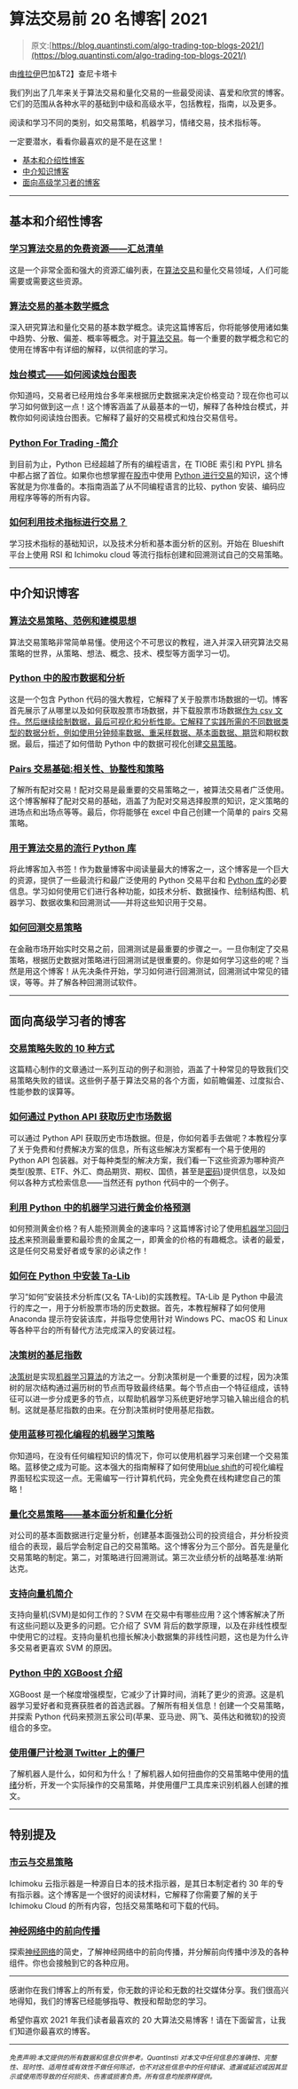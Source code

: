 # 算法交易前 20 名博客| 2021

> 原文:[https://blog.quantinsti.com/algo-trading-top-blogs-2021/](https://blog.quantinsti.com/algo-trading-top-blogs-2021/)

由[维拉伊](https://www.linkedin.com/in/virajbhagat/)巴加&T2】查尼卡塔卡

我们列出了几年来关于算法交易和量化交易的一些最受阅读、喜爱和欣赏的博客。它们的范围从各种水平的基础到中级和高级水平，包括教程，指南，以及更多。

阅读和学习不同的类别，如交易策略，机器学习，情绪交易，技术指标等。

一定要潜水，看看你最喜欢的是不是在这里！

*   [基本和介绍性博客](#essential-and-introductory-blogs)
*   [中介知识博客](#intermediary-knowledge-blogs)
*   [面向高级学习者的博客](#blogs-for-advanced-learners)

* * *

## 基本和介绍性博客

### [学习算法交易的免费资源——汇总清单](/free-resources-list-compilation-learn-algorithmic-trading/)

这是一个非常全面和强大的资源汇编列表，在[算法交易](https://quantra.quantinsti.com/course/getting-started-with-algorithmic-trading)和量化交易领域，人们可能需要或需要这些资源。

### [算法交易的基本数学概念](/algorithmic-trading-maths/)

深入研究算法和量化交易的基本数学概念。读完这篇博客后，你将能够使用诸如集中趋势、分散、偏差、概率等概念。对于[算法交易](/algorithmic-trading/)。每一个重要的数学概念和它的使用在博客中有详细的解释，以供彻底的学习。

### [烛台模式——如何阅读烛台图表](/candlestick-patterns-meaning/)

你知道吗，交易者已经用烛台多年来根据历史数据来决定价格变动？现在你也可以学习如何做到这一点！这个博客涵盖了从最基本的一切，解释了各种烛台模式，并教你如何阅读烛台图表。它解释了最好的交易模式和烛台交易信号。

### [Python For Trading -简介](/python-trading/)

到目前为止，Python 已经超越了所有的编程语言，在 TIOBE 索引和 PYPL 排名中都占据了首位。如果你也想掌握在[股市](https://quantra.quantinsti.com/course/stock-market-basics)中使用 [Python 进行交易](https://quantra.quantinsti.com/course/python-for-trading)的知识，这个博客就是为你准备的。本指南涵盖了从不同编程语言的比较、python 安装、编码应用程序等等的所有内容。

### [如何利用技术指标进行交易？](/technical-indicators-trading/)

学习技术指标的基础知识，以及技术分析和基本面分析的区别。开始在 Blueshift 平台上使用 RSI 和 Ichimoku cloud 等流行指标创建和回溯测试自己的交易策略。

* * *

## 中介知识博客

### [算法交易策略、范例和建模思想](/algorithmic-trading-strategies/)

算法交易策略非常简单易懂。使用这个不可思议的教程，进入并深入研究算法交易策略的世界，从策略、想法、概念、技术、模型等方面学习一切。

### [Python 中的股市数据和分析](/stock-market-data-analysis-python/)

这是一个包含 Python 代码的强大教程，它解释了关于股票市场数据的一切。博客首先展示了从哪里以及如何获取股票市场数据，并下载股票市场数据[作为 csv 文件。然后继续绘制数据，最后可视化和分析性能。它解释了实践所需的不同数据类型的数据分析，例如使用分钟频率数据、重采样数据、基本面数据、](https://quantra.quantinsti.com/course/getting-market-data)[期货](https://quantra.quantinsti.com/course/futures-trading)和期权数据。最后，描述了如何借助 Python 中的数据可视化创建[交易策略](https://quantra.quantinsti.com/course/quantitative-trading-strategies-models)。

### [Pairs 交易基础:相关性、协整性和策略](/pairs-trading-basics/)

了解所有配对交易！配对交易是最重要的交易策略之一，被算法交易者广泛使用。这个博客解释了配对交易的基础，涵盖了为配对交易选择股票的知识，定义策略的进场点和出场点等等。最后，你将能够在 excel 中自己创建一个简单的 pairs 交易策略。

### [用于算法交易的流行 Python 库](/python-trading-library/)

将此博客加入书签！作为数量博客中阅读量最大的博客之一，这个博客是一个巨大的资源，提供了一些最流行和最广泛使用的 Python 交易平台和 [Python 库](/python-trading-library/)的必要信息。学习如何使用它们进行各种功能，如技术分析、数据操作、绘制结构图、机器学习、数据收集和回溯测试——并将这些知识用于交易。

### [如何回测交易策略](/backtesting/)

在金融市场开始实时交易之前，回溯测试是最重要的步骤之一。一旦你制定了交易策略，根据历史数据对策略进行回溯测试是很重要的。你是如何学习这些的呢？当然是用这个博客！从先决条件开始，学习如何进行回溯测试，回溯测试中常见的错误，等等。并了解各种回溯测试软件。

* * *

## 面向高级学习者的博客

### [交易策略失败的 10 种方式](/ways-trading-strategy-fail/)

这篇精心制作的文章通过一系列互动的例子和测验，涵盖了十种常见的导致我们交易策略失败的错误。这些例子基于算法交易的各个方面，如前瞻偏差、过度拟合、性能参数的误算等。

### [如何通过 Python API 获取历史市场数据](/historical-market-data-python-api/)

可以通过 Python API 获取历史市场数据。但是，你如何着手去做呢？本教程分享了关于免费和付费解决方案的信息，所有这些解决方案都有一个易于使用的 Python API 包装器。对于每种类型的解决方案，我们看一下这些资源为哪种资产类型(股票、ETF、外汇、商品期货、期权、国债，甚至是[密码](https://quantra.quantinsti.com/course/crypto-trading-strategies-intermediate))提供信息，以及如何以各种方式检索信息——当然还有 python 代码中的一个例子。

### [利用 Python 中的机器学习进行黄金价格预测](/gold-price-prediction-using-machine-learning-python/)

如何预测黄金价格？有人能预测黄金的速率吗？这篇博客讨论了使用[机器学习回归技术](https://quantra.quantinsti.com/course/trading-with-machine-learning-regression)来预测最重要和最珍贵的金属之一，即黄金的价格的有趣概念。读者的最爱，这是任何交易爱好者或专家的必读之作！

### [如何在 Python 中安装 Ta-Lib](/install-ta-lib-python/)

学习“如何”安装技术分析库(又名 TA-Lib)的实践教程。TA-Lib 是 Python 中最流行的库之一，用于分析股票市场的历史数据。首先，本教程解释了如何使用 Anaconda 提示符安装该库，并指导您使用针对 Windows PC、macOS 和 Linux 等各种平台的所有替代方法完成深入的安装过程。

### [决策树的基尼指数](/gini-index/)

[决策树](https://quantra.quantinsti.com/course/decision-trees-analysis-trading-ernest-chan)是实现[机器学习算法](https://quantra.quantinsti.com/course/introduction-to-machine-learning-for-trading)的方法之一。分割决策树是一个重要的过程，因为决策树的层次结构通过遍历树的节点而导致最终结果。每个节点由一个特征组成，该特征可以进一步分成更多的节点，以帮助机器学习系统更好地学习输入输出组合的机制。这就是基尼指数的由来。在分割决策树时使用基尼指数。

### [使用蓝移可视化编程的机器学习策略](/machine-learning-strategy-blueshift-visual-programming/)

你知道吗，在没有任何编程知识的情况下，你可以使用机器学习来创建一个交易策略。蓝移使之成为可能。这本强大的指南解释了如何使用[blue shift](https://blueshift.quantinsti.com/)的可视化编程界面轻松实现这一点。无需编写一行计算机代码，完全免费在线构建您自己的策略！

### [量化交易策略——基本面分析和量化分析](/quantamental-trading-strategy/)

对公司的基本面数据进行定量分析，创建基本面强劲公司的投资组合，并分析投资组合的表现，最后学会制定自己的交易策略。这个博客分为三个部分。首先是量化交易策略的制定。第二，对策略进行回溯测试。第三次业绩分析的战略基准:纳斯达克。

### [支持向量机简介](/support-vector-machines-introduction/)

支持向量机(SVM)是如何工作的？SVM 在交易中有哪些应用？这个博客解决了所有这些问题以及更多的问题。它介绍了 SVM 背后的数学原理，以及在非线性模型中使用它的过程。支持向量机也擅长解决小数据集的非线性问题，这也是为什么许多交易者更喜欢 SVM 的原因。

### [Python 中的 XGBoost 介绍](/xgboost-python/)

XGBoost 是一个梯度增强模型，它减少了计算时间，消耗了更少的资源。这是机器学习爱好者和竞赛获胜者的首选武器。了解所有相关信息！创建一个交易策略，并探索 Python 代码来预测五家公司(苹果、亚马逊、网飞、英伟达和微软)的投资组合的多空。

### [使用僵尸计检测 Twitter 上的僵尸](/detecting-bots-twitter-botometer/)

了解机器人是什么，如何和为什么！了解机器人如何扭曲你的交易策略中使用的[情绪](https://quantra.quantinsti.com/course/trading-using-options-sentiment-indicators)分析，开发一个实际操作的交易策略，并使用僵尸工具库来识别机器人创建的推文。

* * *

## 特别提及

### [市云与交易策略](/ichimoku-cloud-trading-strategy/)

Ichimoku 云指示器是一种源自日本的技术指示器，是其日本制定者约 30 年的专有指示器。这个博客是一个很好的阅读材料，它解释了你需要了解的关于 Ichimoku Cloud 的所有内容，包括交易策略和可下载的代码。

### [神经网络中的前向传播](/forward-propagation-neural-networks/)

探索[神经网络](https://quantra.quantinsti.com/course/neural-networks-deep-learning-trading-ernest-chan)的简史，了解神经网络中的前向传播，并分解前向传播中涉及的各种组件。你也会接触到它的各种应用。

* * *

感谢你在我们博客上的所有爱，你无数的评论和无数的社交媒体分享。我们很高兴地得知，我们的博客已经能够指导、教授和帮助您的学习。

希望你喜欢 2021 年我们读者最喜欢的 20 大算法交易博客！请在下面留言，让我们知道你最喜欢的博客。

* * *

*<small>免责声明:本文提供的所有数据和信息仅供参考。QuantInsti 对本文中任何信息的准确性、完整性、现时性、适用性或有效性不做任何陈述，也不对这些信息中的任何错误、遗漏或延迟或因其显示或使用而导致的任何损失、伤害或损害负责。所有信息均按原样提供。</small>*